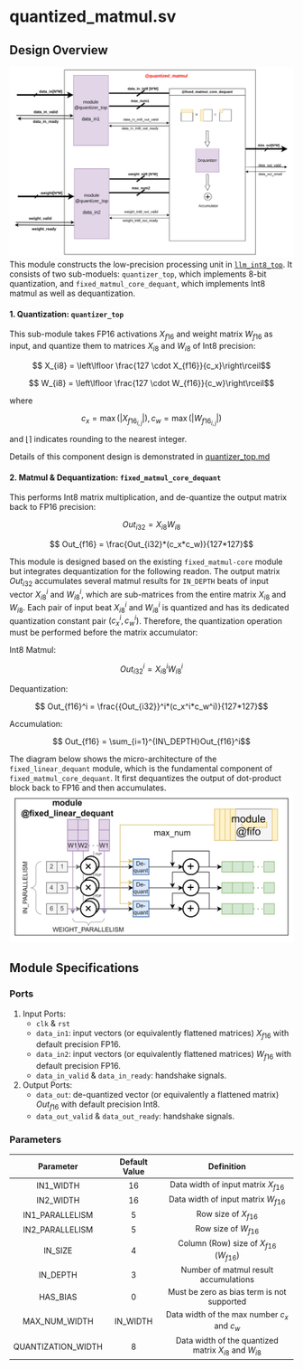 # quantized_matmul.sv

## Design Overview
![](./figs/quantized_matmul_toplevel.png)
This module constructs the low-precision processing unit in [`llm_int8_top`](../rtl/llm_int8_top.sv). It consists of two sub-moduels: `quantizer_top`, which implements 8-bit quantization, and `fixed_matmul_core_dequant`, which implements Int8 matmul as well as dequantization.

#### 1. Quantization: `quantizer_top`
This sub-module takes FP16 activations $X_{f16}$ and weight matrix $W_{f16}$ as input, and quantize them to matrices $X_{i8}$ and $W_{i8}$ of Int8 precision:

$$ X_{i8} = \left\lfloor \frac{127 \cdot X_{f16}}{c_x}\right\rceil$$

$$ W_{i8} = \left\lfloor \frac{127 \cdot W_{f16}}{c_w}\right\rceil$$

where 

$$ c_x = \max\left(\left|X_{f16_{i, j}}\right|\right), c_w = \max\left(\left|W_{f16_{i, j}}\right|\right) $$

and $\left\lfloor\right\rceil$ indicates rounding to the nearest integer.

Details of this component design is demonstrated in [quantizer_top.md](./quantizer_top.md)

#### 2. Matmul & Dequantization: `fixed_matmul_core_dequant`
This performs Int8 matrix multiplication, and de-quantize the output matrix back to FP16 precision:

$$ Out_{i32} = X_{i8}W_{i8}$$

$$ Out_{f16} = \frac{Out_{i32}*(c_x*c_w)}{127*127}$$

This module is designed based on the existing `fixed_matmul-core` module but integrates dequantization for the following readon. The output matrix $Out_{i32}$ accumulates several matmul results for `IN_DEPTH` beats of input vector $X_{i8}^i$ and $W_{i8}^i$, which are sub-matrices from the entire matrix $X_{i8}$ and $W_{i8}$. Each pair of input beat $X_{i8}^i$ and $W_{i8}^i$ is quantized and has its dedicated quantization constant pair $(c_x^i, c_w^i)$. Therefore, the quantization operation must be performed before the matrix accumulator:

Int8 Matmul:

$$ Out_{i32}^i = X_{i8}^iW_{i8}^i$$

Dequantization:

$$ Out_{f16}^i = \frac{{Out_{i32}}^i*(c_x^i*c_w^i)}{127*127}$$

Accumulation:

$$ Out_{f16} = \sum_{i=1}^{IN\_DEPTH}Out_{f16}^i$$

The diagram below shows the micro-architecture of the `fixed_linear_dequant` module, which is the fundamental component of `fixed_matmul_core_dequant`. It first dequantizes the output of dot-product block back to FP16 and then accumulates.
![](./figs/fixed_linear_dequant_toplevel.png)


## Module Specifications
### Ports
1. Input Ports:
    * `clk` & `rst`
    * `data_in1`: input vectors (or equivalently flattened matrices) $X_{f16}$ with default precision FP16.
    * `data_in2`: input vectors (or equivalently flattened matrices) $W_{f16}$ with default precision FP16.
    * `data_in_valid` & `data_in_ready`: handshake signals.
2. Output Ports:
    * `data_out`: de-quantized vector (or equivalently a flattened matrix) $Out_{f16}$ with default precision Int8.
    * `data_out_valid` & `data_out_ready`: handshake signals.

### Parameters

| Parameter | Default Value | Definition |
| :---: | :---: | :---:|
| IN1_WIDTH | 16 | Data width of input matrix $X_{f16}$|
| IN2_WIDTH | 16 | Data width of input matrix $W_{f16}$|
| IN1_PARALLELISM | 5 | Row size of $X_{f16}$|
| IN2_PARALLELISM | 5 | Row size of $W_{f16}$|
| IN_SIZE | 4 | Column (Row) size of $X_{f16}$ ($W_{f16}$)|
| IN_DEPTH | 3 | Number of matmul result accumulations|
| HAS_BIAS | 0 | Must be zero as bias term is not supported |
| MAX_NUM_WIDTH | IN_WIDTH | Data width of the max number $c_x$ and $c_w$|
| QUANTIZATION_WIDTH | 8 | Data width of the quantized matrix $X_{i8}$ and $W_{i8}$|



